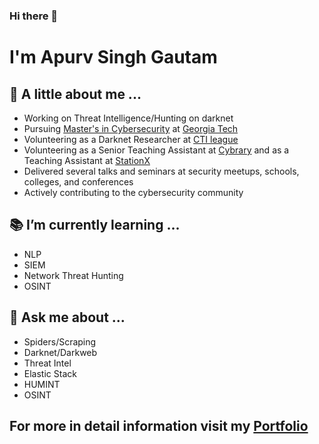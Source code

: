 ### Hi there 👋

# I'm Apurv Singh Gautam

## :man: A little about me ...

- Working on Threat Intelligence/Hunting on darknet
- Pursuing [Master's in Cybersecurity](https://cyber.gatech.edu/) at [Georgia Tech](https://www.gatech.edu/)
- Volunteering as a Darknet Researcher at [CTI league](https://cti-league.com/)
- Volunteering as a Senior Teaching Assistant at [Cybrary](https://www.cybrary.it/) and as a Teaching Assistant at [StationX](https://www.stationx.net/)
- Delivered several talks and seminars at security meetups, schools, colleges, and conferences
- Actively contributing to the cybersecurity community

## :books: I’m currently learning ...
- NLP
- SIEM
- Network Threat Hunting
- OSINT

## :speech_balloon: Ask me about ...
- Spiders/Scraping
- Darknet/Darkweb
- Threat Intel
- Elastic Stack
- HUMINT
- OSINT

## For more in detail information visit my [Portfolio](https://apurvsinghgautam.me/)
